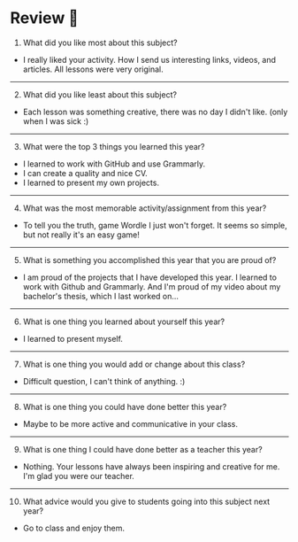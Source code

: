 # Review 🤩

1. What did you like most about this subject?
- I really liked your activity. How I send us interesting links, videos, and articles. All lessons were very original.
---
2. What did you like least about this subject?
- Each lesson was something creative, there was no day I didn't like. (only when I was sick :)
---
3. What were the top 3 things you learned this year?
- I learned to work with GitHub and use Grammarly.
- I can create a quality and nice CV.
- I learned to present my own projects.
---
4. What was the most memorable activity/assignment from this year?
- To tell you the truth, game Wordle I just won't forget. It seems so simple, but not really it's an easy game!
---
5. What is something you accomplished this year that you are proud of?
- I am proud of the projects that I have developed this year. I learned to work with Github and Grammarly. And I'm proud of my video about my bachelor's thesis, which I last worked on...
---
6. What is one thing you learned about yourself this year?
- I learned to present myself.
---
7. What is one thing you would add or change about this class?
- Difficult question, I can't think of anything. :)
---
8. What is one thing you could have done better this year?
- Maybe to be more active and communicative in your class.
---
9. What is one thing I could have done better as a teacher this year?
- Nothing. Your lessons have always been inspiring and creative for me. I'm glad you were our teacher.
---
10. What advice would you give to students going into this subject next year?
- Go to class and enjoy them.
